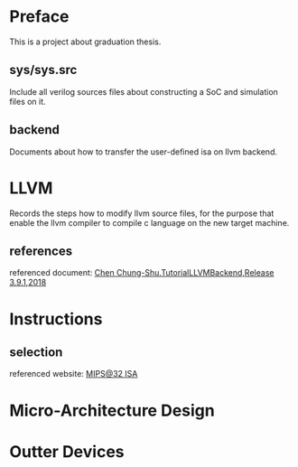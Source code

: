 # Preface
This is a project about graduation thesis.

## sys/sys.src
Include all verilog sources files about constructing a SoC and simulation files on it.

## backend
Documents about how to transfer the user-defined isa on llvm backend.

# LLVM
Records the steps how to modify llvm source files, for the purpose that enable the llvm compiler to compile c language on the new target machine.

## references
referenced document: [Chen Chung-Shu.TutorialLLVMBackend,Release 3.9.1,2018](http://jonathan2251.github.io/lbd/)

# Instructions
## selection
referenced website: [MIPS@32 ISA](https://www.mips.com/products/architectures/mips32-2/, "MIPS32 Instruction Set Quick Reference v1.01")

# Micro-Architecture Design

# Outter Devices

